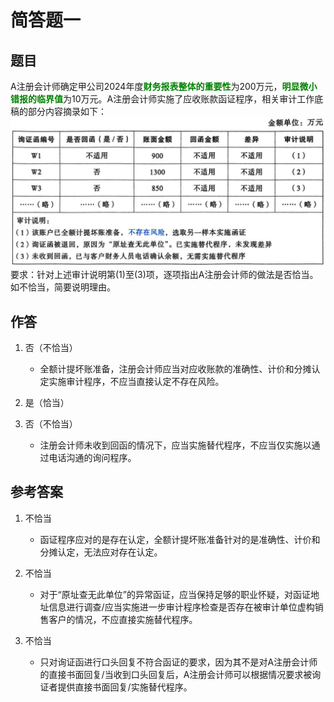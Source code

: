 # 简答题一

## 题目

A注册会计师确定甲公司2024年度<strong style="color: green">财务报表整体的重要性</strong>为200万元，<strong style="color: green">明显微小错报的临界值</strong>为10万元。A注册会计师实施了应收账款函证程序，相关审计工作底稿的部分内容摘录如下：
![销售与收款循环简答题一](./image/第九章销售与收款循环的审计/iShot_2025-07-30_上午12.12.49.png)
要求：针对上述审计说明第(1)至(3)项，逐项指出A注册会计师的做法是否恰当。如不恰当，简要说明理由。

## 作答

1. 否（不恰当）

    - 全额计提坏账准备，注册会计师应当对应收账款的准确性、计价和分摊认定实施审计程序，不应当直接认定不存在风险。

2. 是（恰当）

3. 否（不恰当）

    - 注册会计师未收到回函的情况下，应当实施替代程序，不应当仅实施以通过电话沟通的询问程序。

## 参考答案

1. 不恰当

    - 函证程序应对的是存在认定，全额计提坏账准备针对的是准确性、计价和分摊认定，无法应对存在认定。

2. 不恰当

    - 对于“原址查无此单位”的异常函证，应当保持足够的职业怀疑，对函证地址信息进行调查/应当实施进一步审计程序检查是否存在被审计单位虚构销售客户的情况，不应直接实施替代程序。

3. 不恰当

    - 只对询证函进行口头回复不符合函证的要求，因为其不是对A注册会计师的直接书面回复/当收到口头回复后，A注册会计师可以根据情况要求被询证者提供直接书面回复/实施替代程序。